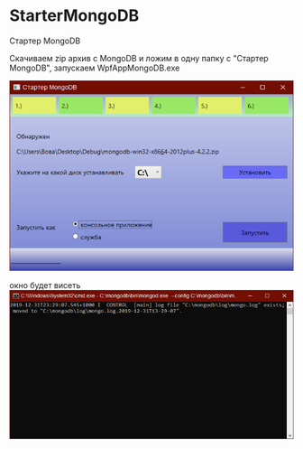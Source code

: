 # StarterMongoDB
Стартер MongoDB

Скачиваем zip архив с MongoDB и ложим в одну папку с "Стартер MongoDB",
запускаем WpfAppMongoDB.exe

![Image alt](./p1.png)


окно будет висеть 
![Image alt](./p2.png)
